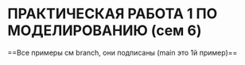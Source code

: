 # ПРАКТИЧЕСКАЯ РАБОТА 1 ПО МОДЕЛИРОВАНИЮ (сем 6)
==Все примеры см branch, они подписаны (main это 1й пример)==
